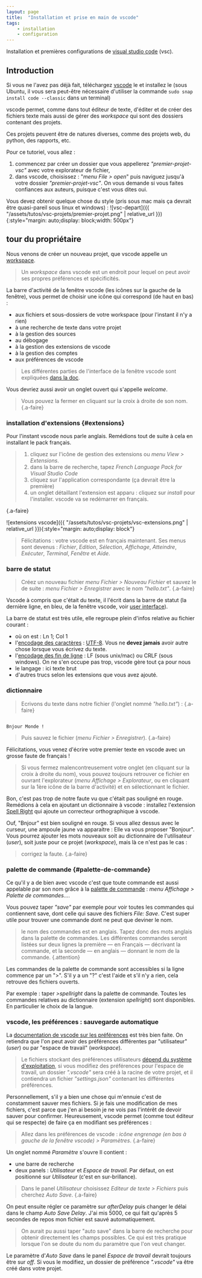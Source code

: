 ```yaml
---
layout: page
title:  "Installation et prise en main de vscode"
tags: 
    - installation 
    - configuration
---
```



Installation et premières configurations de [visual studio code](https://code.visualstudio.com/) (vsc).
<!--more-->

## Introduction

Si vous ne l'avez pas déjà fait, téléchargez [vscode](https://code.visualstudio.com/) le et installez le (sous Ubuntu, il vous sera peut-être nécessaire d'utiliser la commande `sudo snap install code --classic` dans un terminal)

vscode permet, comme dans tout éditeur de texte, d'éditer et de créer des fichiers texte mais aussi de gérer des *workspace* qui sont des dossiers contenant des projets.

Ces projets peuvent être de natures diverses, comme des projets web, du python, des rapports, etc.

Pour ce tutoriel, vous allez :

1. commencez par créer un dossier que vous appellerez *"premier-projet-vsc"* avec votre explorateur de fichier,
2. dans vscode, choisissez : "*menu File > open*" puis naviguez jusqu'à votre dossier *"premier-projet-vsc"*. On vous demande si vous faites confiances aux auteurs, puisque c'est vous dites oui.

Vous devez obtenir quelque chose du style (pris sous mac mais ça devrait être quasi-pareil sous linux et windows) :
![vsc-depart]({{ "/assets/tutos/vsc-projets/premier-projet.png" | relative_url }}){:style="margin: auto;display: block;width: 500px"}

## tour du propriétaire

Nous venons de créer un nouveau projet, que vscode appelle un [workspace](https://code.visualstudio.com/docs/editor/workspaces#_how-do-i-open-a-vs-code-workspace).

> Un *workspace* dans vscode est un endroit pour lequel on peut avoir ses propres préférences et spécificités.  

La barre d'activité de la fenêtre vscode (les icônes sur la gauche de la fenêtre), vous permet de choisir une icône qui correspond (de haut en bas) :

* aux fichiers et sous-dossiers de votre workspace (pour l'instant il n'y a rien)
* à une recherche de texte dans votre projet
* à la gestion des sources
* au débogage
* à la gestion des extensions de vscode
* à la gestion des comptes
* aux préférences de vscode

> Les différentes parties de l'interface de la fenêtre  vscode sont expliquées [dans la doc](https://code.visualstudio.com/docs/getstarted/userinterface).

Vous devriez aussi avoir un onglet ouvert qui s'appelle *welcome*.

> Vous pouvez la fermer en cliquant sur la croix à droite de son nom.
{.a-faire}

### installation d'extensions {#extensions}

Pour l'instant vscode nous parle anglais. Remédions tout de suite à cela en installant le pack français.

>
> 1. cliquez sur l'icône de gestion des extensions ou *menu View > Extensions*.
> 2. dans la barre de recherche, tapez *French Language Pack for Visual Studio Code*
> 3. cliquez sur l'application correspondante (ça devrait être la première)
> 4. un onglet détaillant l'extension est apparu  : cliquez sur *install* pour l'installer. vscode va se redémarrer en français.
>
{.a-faire}

![extensions vscode]({{ "/assets/tutos/vsc-projets/vsc-extensions.png" | relative_url }}){:style="margin: auto;display: block"}

> Félicitations : votre vscode est en français maintenant. Ses menus sont devenus : *Fichier*, *Edition*, *Sélection*, *Affichage*, *Atteindre*, *Exécuter*, *Terminal*, *Fenêtre* et *Aide*.

### barre de statut

> Créez un nouveau fichier *menu Fichier > Nouveau Fichier* et sauvez le de suite : *menu Fichier > Enregistrer* avec le nom *"hello.txt"*.
{.a-faire}

Vscode à compris que c'était du texte, il l'écrit dans la barre de statut (la dernière ligne, en bleu, de la fenêtre vscode, voir [user interface](https://code.visualstudio.com/docs/getstarted/userinterface)).

La barre de statut est très utile, elle regroupe plein d'infos relative au fichier courant :

* où on est : Ln 1; Col 1
* l'[encodage des caractères](https://www.w3.org/International/questions/qa-what-is-encoding.fr) : [UTF-8](https://fr.wikipedia.org/wiki/UTF-8). Vous ne **devez jamais** avoir autre chose lorsque vous écrivez du texte.
* l'[encodage des fin de ligne](https://fr.wikipedia.org/wiki/Fin_de_ligne) : LF (sous unix/mac) ou CRLF (sous windows). On ne s'en occupe pas trop, vscode gère tout ça pour nous
* le langage : ici texte brut
* d'autres trucs selon les extensions que vous avez ajouté.

### dictionnaire

> Ecrivons du texte dans notre fichier (l'onglet nommé *"hello.txt"*) :
{.a-faire}

```text

Bnjour Monde !
```

> Puis sauvez le fichier (*menu Fichier > Enregistrer*).
{.a-faire}

Félicitations, vous venez d'écrire votre premier texte en vscode avec un grosse faute de français !

> Si vous fermez malencontreusement votre onglet (en cliquant sur la croix à droite du nom), vous pouvez toujours retrouver ce fichier en ouvrant l'explorateur (*menu Affichage > Explorateur*, ou en cliquant sur la 1ère icône de la barre d'activité) et en sélectionnant le fichier.

Bon, c'est pas trop de notre faute vu que c'était pas souligné en rouge. Remédions à cela en ajoutant un dictionnaire à vscode : installez l'extension [Spell Right](https://marketplace.visualstudio.com/items?itemName=ban.spellright) qui ajoute un correcteur orthographique à vscode.

Ouf, "Bnjour" est bien souligné en rouge. Si vous allez dessus avec le curseur, une ampoule jaune va apparaitre : Elle va vous proposer "Bonjour". Vous pourrez ajouter les mots nouveaux soit au dictionnaire de l'utilisateur (*user*), soit juste pour ce projet (*workspace*), mais là ce n'est pas le cas :

> corrigez la faute.
{.a-faire}

### palette de commande {#palette-de-commande}

Ce qu'il y a de bien avec vscode c'est que toute commande est aussi appelable par son nom grâce à la [palette de commande](https://code.visualstudio.com/docs/getstarted/userinterface#_command-palette) : *menu Affichage >  Palette de commandes...*. 

Vous pouvez taper *"save"* par exemple pour voir toutes les commandes qui contiennent save, dont celle qui sauve des fichiers *File: Save*. C'est super utile pour trouver une commande dont ne peut que deviner le nom.

> le nom des commandes est en anglais. Tapez donc des mots anglais dans la palette de commandes. Les différentes commandes seront listées sur deux lignes  la première — en Français — décrivant la commande, et la seconde — en anglais — donnant le nom de la commande.
{.attention}

Les commandes de la palette de commande sont accessibles si la ligne commence par un ">". S'il y a un "?" c'est l'aide et s'il n'y a rien, cela retrouve des fichiers ouverts.

Par exemple : taper *>spellright* dans la palette de commande. Toutes les commandes relatives au dictionnaire (extension *spellright*) sont disponibles. En particulier le choix de la langue.

### vscode, les préférences : sauvegarde automatique

La [documentation de vscode sur les préférences](https://code.visualstudio.com/docs/getstarted/settings) est très bien faite. On retiendra que l'on peut avoir des préférences différentes par "utilisateur" (*user*) ou par "espace de travail" (*workspace*).

> Le fichiers stockant des préférences utilisateurs [dépend du système d'exploitation](https://code.visualstudio.com/docs/getstarted/settings#_settings-file-locations), si vous modifiez des préférences pour l'espace de travail, un dossier *".vscode"* sera créé à la racine de votre projet, et il contiendra un fichier *"settings.json"* contenant les différentes préférences.

Personnellement, s'il y a bien une chose qui m'ennuie c'est de constamment sauver mes fichiers. Si je fais une modification de mes fichiers, c'est parce que j'en ai besoin je ne vois pas l'intérêt de devoir sauver pour confirmer. Heureusement, vscode permet (comme tout éditeur qui se respecte) de faire ça en modifiant ses préférences :

> Allez dans les préférences de vscode : *icône engrenage (en bas à gauche de la fenêtre vscode) > Paramètres*.
{.a-faire}

Un onglet nommé *Paramètre* s'ouvre Il contient :

* une barre de recherche
* deux panels : *Utilisateur* et *Espace de travail*. Par défaut, on est positionné sur *Utilisateur* (c'est en sur-brillance).

>Dans le panel *Utilisateur* choisissez *Editeur de texte > Fichiers* puis cherchez *Auto Save*.
{.a-faire}

On peut ensuite régler ce paramètre sur *afterDelay* puis changer le délai dans le champ *Auto Save Delay*. J'ai mis 5000, ce qui fait qu'après 5 secondes de repos mon fichier est sauvé automatiquement.

> On aurait pu aussi taper "auto save" dans la barre de recherche pour obtenir directement les champs possibles. Ce qui est très pratique lorsque l'on se doute du nom du paramètre que l'on veut changer.

Le paramètre d'*Auto Save* dans le panel *Espace de travail* devrait toujours être sur *off*. Si vous le modifiez, un dossier de préférence *".vscode"* va être créé dans votre projet.

